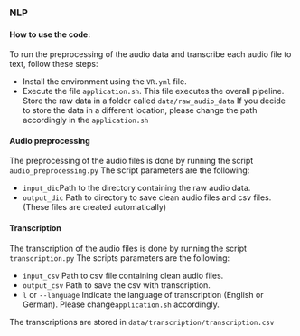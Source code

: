 ### NLP
#### How to use the code:
To run the preprocessing of the audio data and transcribe each audio file to text, 
follow these steps:
- Install the environment using the `VR.yml` file.
- Execute the file `application.sh`. This file executes the overall pipeline.
Store the raw data in a folder called `data/raw_audio_data` If you decide to store the data in a different location,
please change the path accordingly in the `application.sh`

#### Audio preprocessing
The preprocessing of the audio files is done by running the script `audio_preprocessing.py`
The script parameters are the following:

- `input_dic`Path to the directory containing the raw audio data.
- `output_dic` Path to directory to save clean audio files and csv files. (These files are created automatically)

#### Transcription
The transcription of the audio files is done by running the script `transcription.py`
The scripts parameters are the following:
- `input_csv` Path to csv file containing clean audio files. 
- `output_csv` Path to save  the csv with transcription.
- `l` or `--language` Indicate the language of transcription (English or German). Please change`application.sh` accordingly.

The transcriptions are stored in `data/transcription/transcription.csv`
